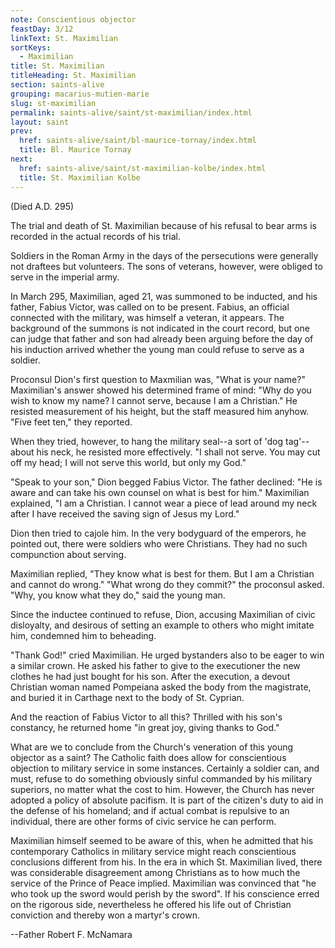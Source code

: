```yaml
---
note: Conscientious objector
feastDay: 3/12
linkText: St. Maximilian
sortKeys:
  - Maximilian
title: St. Maximilian
titleHeading: St. Maximilian
section: saints-alive
grouping: macarius-mutien-marie
slug: st-maximilian
permalink: saints-alive/saint/st-maximilian/index.html
layout: saint
prev:
  href: saints-alive/saint/bl-maurice-tornay/index.html
  title: Bl. Maurice Tornay
next:
  href: saints-alive/saint/st-maximilian-kolbe/index.html
  title: St. Maximilian Kolbe
---
```

(Died A.D. 295)

The trial and death of St. Maximilian because of his refusal to bear arms is recorded in the actual records of his trial.

Soldiers in the Roman Army in the days of the persecutions were generally not draftees but volunteers. The sons of veterans, however, were obliged to serve in the imperial army.

In March 295, Maximilian, aged 21, was summoned to be inducted, and his father, Fabius Victor, was called on to be present. Fabius, an official connected with the military, was himself a veteran, it appears. The background of the summons is not indicated in the court record, but one can judge that father and son had already been arguing before the day of his induction arrived whether the young man could refuse to serve as a soldier.

Proconsul Dion's first question to Maxmilian was, "What is your name?" Maximilian's answer showed his determined frame of mind: "Why do you wish to know my name? I cannot serve, because I am a Christian." He resisted measurement of his height, but the staff measured him anyhow. "Five feet ten," they reported.

When they tried, however, to hang the military seal--a sort of 'dog tag'--about his neck, he resisted more effectively. "I shall not serve. You may cut off my head; I will not serve this world, but only my God."

"Speak to your son," Dion begged Fabius Victor. The father declined: "He is aware and can take his own counsel on what is best for him." Maximilian explained, "I am a Christian. I cannot wear a piece of lead around my neck after I have received the saving sign of Jesus my Lord."

Dion then tried to cajole him. In the very bodyguard of the emperors, he pointed out, there were soldiers who were Christians. They had no such compunction about serving.

Maximilian replied, "They know what is best for them. But I am a Christian and cannot do wrong." "What wrong do they commit?" the proconsul asked. "Why, you know what they do," said the young man.

Since the inductee continued to refuse, Dion, accusing Maximilian of civic disloyalty, and desirous of setting an example to others who might imitate him, condemned him to beheading.

"Thank God!" cried Maximilian. He urged bystanders also to be eager to win a similar crown. He asked his father to give to the executioner the new clothes he had just bought for his son. After the execution, a devout Christian woman named Pompeiana asked the body from the magistrate, and buried it in Carthage next to the body of St. Cyprian.

And the reaction of Fabius Victor to all this? Thrilled with his son's constancy, he returned home "in great joy, giving thanks to God."

What are we to conclude from the Church's veneration of this young objector as a saint? The Catholic faith does allow for conscientious objection to military service in some instances. Certainly a soldier can, and must, refuse to do something obviously sinful commanded by his military superiors, no matter what the cost to him. However, the Church has never adopted a policy of absolute pacifism. It is part of the citizen's duty to aid in the defense of his homeland; and if actual combat is repulsive to an individual, there are other forms of civic service he can perform.

Maximilian himself seemed to be aware of this, when he admitted that his contemporary Catholics in military service might reach conscientious conclusions different from his. In the era in which St. Maximilian lived, there was considerable disagreement among Christians as to how much the service of the Prince of Peace implied. Maximilian was convinced that "he who took up the sword would perish by the sword". If his conscience erred on the rigorous side, nevertheless he offered his life out of Christian conviction and thereby won a martyr's crown.

\--Father Robert F. McNamara